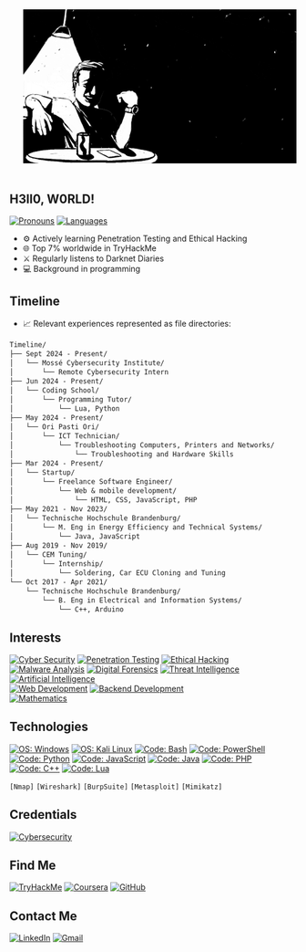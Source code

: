 <a href="https://github.com/aaronamran">
  <img src="images/bnwimage.gif" alt="AARONAMRAN" align="right" style="margin-left: 50px; margin-bottom: 50px; z-index: 10;">
</a>

## H3ll0, W0RLD!

[![Pronouns](https://img.shields.io/badge/[%20He%20/%20Him%20]-informational?style=flat-square&color=eeeeee)]()
[![Languages](https://img.shields.io/badge/[%20EN%20|%20MY%20|%20DE%20]-informational?style=flat-square&color=eeeeee)]()

- ⚙️ Actively learning Penetration Testing and Ethical Hacking
- 🌐 Top 7% worldwide in TryHackMe
- ⚔️ Regularly listens to Darknet Diaries
- 💻 Background in programming

## Timeline
- 📈 Relevant experiences represented as file directories:
```
Timeline/
├── Sept 2024 - Present/
│   └── Mossé Cybersecurity Institute/
│       └── Remote Cybersecurity Intern
├── Jun 2024 - Present/
│   └── Coding School/
│       └── Programming Tutor/
│           └── Lua, Python
├── May 2024 - Present/
│   └── Ori Pasti Ori/
│       └── ICT Technician/
│           └── Troubleshooting Computers, Printers and Networks/
│               └── Troubleshooting and Hardware Skills
├── Mar 2024 - Present/
│   └── Startup/
│       └── Freelance Software Engineer/
│           └── Web & mobile development/
│               └── HTML, CSS, JavaScript, PHP
├── May 2021 - Nov 2023/
│   └── Technische Hochschule Brandenburg/
│       └── M. Eng in Energy Efficiency and Technical Systems/
│           └── Java, JavaScript
├── Aug 2019 - Nov 2019/
│   └── CEM Tuning/
│       └── Internship/
│           └── Soldering, Car ECU Cloning and Tuning
└── Oct 2017 - Apr 2021/
    └── Technische Hochschule Brandenburg/
        └── B. Eng in Electrical and Information Systems/
            └── C++, Arduino
```

## Interests
[![ Cyber Security     ](https://img.shields.io/badge/Cyber%20Security-informational?style=for-the-badge&color=424242)]()
[![ Penetration Testing   ](https://img.shields.io/badge/Penetration%20Testing-informational?style=for-the-badge&color=bebebe)]()
[![ Ethical Hacking   ](https://img.shields.io/badge/Ethical%20Hacking-informational?style=for-the-badge&color=bebebe)]()
[![ Malware Analysis   ](https://img.shields.io/badge/Malware%20Analysis-informational?style=for-the-badge&color=bebebe)]()
[![ Digital Forensics ](https://img.shields.io/badge/Digital%20Forensics-informational?style=for-the-badge&color=bebebe)]()
[![ Threat Intelligence   ](https://img.shields.io/badge/Threat%20Intelligence-informational?style=for-the-badge&color=bebebe)]()
<br>
[![ Artificial Intelligence   ](https://img.shields.io/badge/Artificial%20Intelligence-informational?style=for-the-badge&color=424242)]()
<br>
[![ Web Development    ](https://img.shields.io/badge/Web%20Development-informational?style=for-the-badge&color=424242)]()
[![ Backend Development   ](https://img.shields.io/badge/Backend%20Development-informational?style=for-the-badge&color=bebebe)]()
<br>
[![ Mathematics        ](https://img.shields.io/badge/Mathematics-informational?style=for-the-badge&color=424242)]()

## Technologies
[![ OS: Windows          ](https://img.shields.io/static/v1?style=for-the-badge&logoColor=white&labelColor=424242&color=bebebe&label=OS&message=Windows&logo=windows)]()
[![ OS: Kali Linux       ](https://img.shields.io/static/v1?style=for-the-badge&logoColor=white&labelColor=424242&color=bebebe&label=OS&message=Kali%20Linux&logo=kalilinux)]()
[![ Code: Bash           ](https://img.shields.io/static/v1?style=for-the-badge&logoColor=white&labelColor=424242&color=bebebe&label=Code&message=Bash&logo=gnubash)]()
[![ Code: PowerShell     ](https://img.shields.io/static/v1?style=for-the-badge&logoColor=white&labelColor=424242&color=bebebe&label=Code&message=PowerShell&logo=powershell)]()
[![ Code: Python         ](https://img.shields.io/static/v1?style=for-the-badge&logoColor=white&labelColor=424242&color=bebebe&label=Code&message=Python&logo=python)]()
[![ Code: JavaScript     ](https://img.shields.io/static/v1?style=for-the-badge&logoColor=white&labelColor=424242&color=bebebe&label=Code&message=JavaScript&logo=javascript)]()
[![ Code: Java           ](https://img.shields.io/static/v1?style=for-the-badge&logoColor=white&labelColor=424242&color=bebebe&label=Code&message=Java&logo=java)]()
[![ Code: PHP     ](https://img.shields.io/static/v1?style=for-the-badge&logoColor=white&labelColor=424242&color=bebebe&label=Code&message=PHP&logo=php)]()
[![ Code: C++     ](https://img.shields.io/static/v1?style=for-the-badge&logoColor=white&labelColor=424242&color=bebebe&label=Code&message=C++&logo=C++)]()
[![ Code: Lua     ](https://img.shields.io/static/v1?style=for-the-badge&logoColor=white&labelColor=424242&color=bebebe&label=Code&message=Lua&logo=Lua)]()
<br><p></p>
`[Nmap]` `[Wireshark]` `[BurpSuite]` `[Metasploit]` `[Mimikatz]`
<br>

## Credentials
[![ Cybersecurity     ](https://img.shields.io/static/v1?style=for-the-badge&logoColor=white&labelColor=424242&color=bebebe&label=&message=Google%20Cybersecurity&logo=Google)](https://coursera.org/share/16a407c9956783c45f3782ce23bbf06d)


## Find Me
[![ TryHackMe     ](https://img.shields.io/static/v1?style=for-the-badge&logoColor=white&labelColor=424242&color=bebebe&label=&message=TryHackMe&logo=TryHackMe)](https://tryhackme.com/p/aaronamranba)
[![ Coursera      ](https://img.shields.io/static/v1?style=for-the-badge&logoColor=white&labelColor=424242&color=bebebe&label=&message=Coursera&logo=Coursera)](https://www.coursera.org/learner/aaronamran)
[![ GitHub        ](https://img.shields.io/static/v1?style=for-the-badge&logoColor=white&labelColor=424242&color=bebebe&label=&message=GitHub&logo=GitHub)](https://github.com/aaronamran)

## Contact Me
[![ LinkedIn     ](https://img.shields.io/static/v1?style=for-the-badge&logoColor=white&labelColor=424242&color=bebebe&label=&message=LinkedIn&logo=LinkedIn)](https://www.linkedin.com/in/aaronamran/)
[![ Gmail     ](https://img.shields.io/static/v1?style=for-the-badge&logoColor=white&labelColor=424242&color=bebebe&label=&message=Gmail&logo=Gmail)](mailto:aaronamranba@gmail.com)
